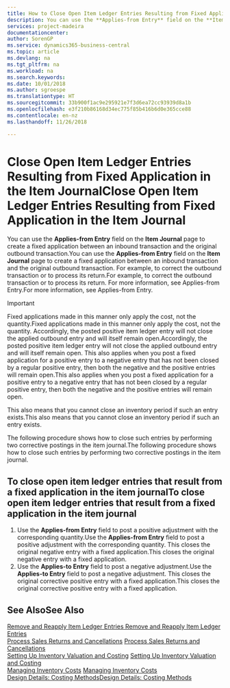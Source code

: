```yaml
---
title: How to Close Open Item Ledger Entries Resulting from Fixed Application in the Item Journal | Microsoft Docs
description: You can use the **Applies-from Entry** field on the **Item Journal** page to create a fixed application between an inbound transaction and the original outbound transaction. For example, to correct the outbound transaction or to process its return.
services: project-madeira
documentationcenter: 
author: SorenGP
ms.service: dynamics365-business-central
ms.topic: article
ms.devlang: na
ms.tgt_pltfrm: na
ms.workload: na
ms.search.keywords: 
ms.date: 10/01/2018
ms.author: sgroespe
ms.translationtype: HT
ms.sourcegitcommit: 33b900f1ac9e295921e7f3d6ea72cc93939d8a1b
ms.openlocfilehash: e3f210b86168d34ec775f85b416b6d0e365cce88
ms.contentlocale: en-nz
ms.lasthandoff: 11/26/2018

---
```

# <a name="close-open-item-ledger-entries-resulting-from-fixed-application-in-the-item-journal"></a><span data-ttu-id="4f424-104">Close Open Item Ledger Entries Resulting from Fixed Application in the Item Journal</span><span class="sxs-lookup"><span data-stu-id="4f424-104">Close Open Item Ledger Entries Resulting from Fixed Application in the Item Journal</span></span>
<span data-ttu-id="4f424-105">You can use the **Applies-from Entry** field on the **Item Journal** page to create a fixed application between an inbound transaction and the original outbound transaction.</span><span class="sxs-lookup"><span data-stu-id="4f424-105">You can use the **Applies-from Entry** field on the **Item Journal** page to create a fixed application between an inbound transaction and the original outbound transaction.</span></span> <span data-ttu-id="4f424-106">For example, to correct the outbound transaction or to process its return.</span><span class="sxs-lookup"><span data-stu-id="4f424-106">For example, to correct the outbound transaction or to process its return.</span></span> <span data-ttu-id="4f424-107">For more information, see Applies-from Entry.</span><span class="sxs-lookup"><span data-stu-id="4f424-107">For more information, see Applies-from Entry.</span></span>  

> [!IMPORTANT]  
>  <span data-ttu-id="4f424-108">Fixed applications made in this manner only apply the cost, not the quantity.</span><span class="sxs-lookup"><span data-stu-id="4f424-108">Fixed applications made in this manner only apply the cost, not the quantity.</span></span> <span data-ttu-id="4f424-109">Accordingly, the posted positive item ledger entry will not close the applied outbound entry and will itself remain open.</span><span class="sxs-lookup"><span data-stu-id="4f424-109">Accordingly, the posted positive item ledger entry will not close the applied outbound entry and will itself remain open.</span></span> <span data-ttu-id="4f424-110">This also applies when you post a fixed application for a positive entry to a negative entry that has not been closed by a regular positive entry, then both the negative and the positive entries will remain open.</span><span class="sxs-lookup"><span data-stu-id="4f424-110">This also applies when you post a fixed application for a positive entry to a negative entry that has not been closed by a regular positive entry, then both the negative and the positive entries will remain open.</span></span>  
>   
>  <span data-ttu-id="4f424-111">This also means that you cannot close an inventory period if such an entry exists.</span><span class="sxs-lookup"><span data-stu-id="4f424-111">This also means that you cannot close an inventory period if such an entry exists.</span></span>  

<span data-ttu-id="4f424-112">The following procedure shows how to close such entries by performing two corrective postings in the item journal.</span><span class="sxs-lookup"><span data-stu-id="4f424-112">The following procedure shows how to close such entries by performing two corrective postings in the item journal.</span></span>  

## <a name="to-close-open-item-ledger-entries-that-result-from-a-fixed-application-in-the-item-journal"></a><span data-ttu-id="4f424-113">To close open item ledger entries that result from a fixed application in the item journal</span><span class="sxs-lookup"><span data-stu-id="4f424-113">To close open item ledger entries that result from a fixed application in the item journal</span></span>  

1.  <span data-ttu-id="4f424-114">Use the **Applies-from Entry** field to post a positive adjustment with the corresponding quantity.</span><span class="sxs-lookup"><span data-stu-id="4f424-114">Use the **Applies-from Entry** field to post a positive adjustment with the corresponding quantity.</span></span> <span data-ttu-id="4f424-115">This closes the original negative entry with a fixed application.</span><span class="sxs-lookup"><span data-stu-id="4f424-115">This closes the original negative entry with a fixed application.</span></span>  
2.  <span data-ttu-id="4f424-116">Use the **Applies-to Entry** field to post a negative adjustment.</span><span class="sxs-lookup"><span data-stu-id="4f424-116">Use the **Applies-to Entry** field to post a negative adjustment.</span></span> <span data-ttu-id="4f424-117">This closes the original corrective positive entry with a fixed application.</span><span class="sxs-lookup"><span data-stu-id="4f424-117">This closes the original corrective positive entry with a fixed application.</span></span>  

## <a name="see-also"></a><span data-ttu-id="4f424-118">See Also</span><span class="sxs-lookup"><span data-stu-id="4f424-118">See Also</span></span>  
[<span data-ttu-id="4f424-119"> Remove and Reapply Item Ledger Entries</span><span class="sxs-lookup"><span data-stu-id="4f424-119"> Remove and Reapply Item Ledger Entries</span></span>](finance-how-to-remove-and-reapply-item-entries.md)  
 <span data-ttu-id="4f424-120">[Process Sales Returns and Cancellations](sales-how-process-sales-returns-cancellations.md) </span><span class="sxs-lookup"><span data-stu-id="4f424-120">[Process Sales Returns and Cancellations](sales-how-process-sales-returns-cancellations.md) </span></span>  
 <span data-ttu-id="4f424-121">[Setting Up Inventory Valuation and Costing](finance-set-up-inventory-valuation-and-costing.md) </span><span class="sxs-lookup"><span data-stu-id="4f424-121">[Setting Up Inventory Valuation and Costing](finance-set-up-inventory-valuation-and-costing.md) </span></span>  
 <span data-ttu-id="4f424-122">[Managing Inventory Costs](finance-manage-inventory-costs.md) </span><span class="sxs-lookup"><span data-stu-id="4f424-122">[Managing Inventory Costs](finance-manage-inventory-costs.md) </span></span>  
 [<span data-ttu-id="4f424-123">Design Details: Costing Methods</span><span class="sxs-lookup"><span data-stu-id="4f424-123">Design Details: Costing Methods</span></span>](design-details-costing-methods.md)

